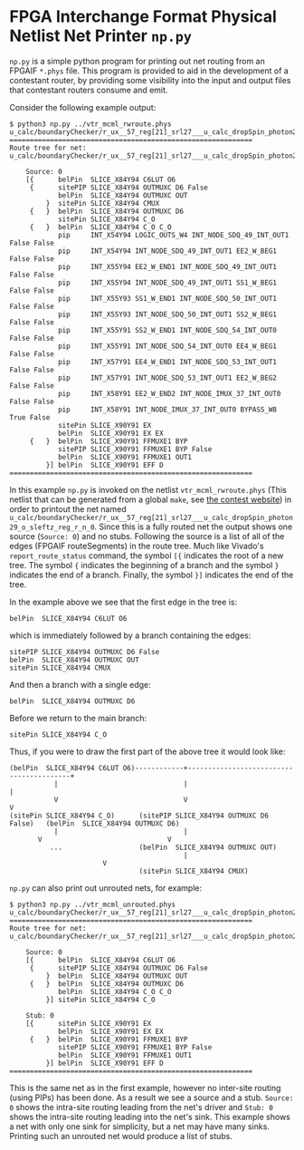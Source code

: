 # FPGA Interchange Format Physical Netlist Net Printer `np.py`

`np.py` is a simple python program for printing out net routing from an FPGAIF `*.phys`
file. This program is provided to aid in the development of a contestant router,
by providing some visibility into the input and output files that contestant
routers consume and emit.

Consider the following example output:

```
$ python3 np.py ../vtr_mcml_rwroute.phys u_calc/boundaryChecker/r_ux__57_reg[21]_srl27___u_calc_dropSpin_photon29_o_sleftz_reg_r_n_0
============================================================
Route tree for net: u_calc/boundaryChecker/r_ux__57_reg[21]_srl27___u_calc_dropSpin_photon29_o_sleftz_reg_r_n_0

    Source: 0
    [{      belPin  SLICE_X84Y94 C6LUT O6
     {      sitePIP SLICE_X84Y94 OUTMUXC D6 False
            belPin  SLICE_X84Y94 OUTMUXC OUT
         }  sitePin SLICE_X84Y94 CMUX
     {   }  belPin  SLICE_X84Y94 OUTMUXC D6
            sitePin SLICE_X84Y94 C_O
     {   }  belPin  SLICE_X84Y94 C_O C_O
            pip     INT_X54Y94 LOGIC_OUTS_W4 INT_NODE_SDQ_49_INT_OUT1 False False
            pip     INT_X54Y94 INT_NODE_SDQ_49_INT_OUT1 EE2_W_BEG1 False False
            pip     INT_X55Y94 EE2_W_END1 INT_NODE_SDQ_49_INT_OUT1 False False
            pip     INT_X55Y94 INT_NODE_SDQ_49_INT_OUT1 SS1_W_BEG1 False False
            pip     INT_X55Y93 SS1_W_END1 INT_NODE_SDQ_50_INT_OUT1 False False
            pip     INT_X55Y93 INT_NODE_SDQ_50_INT_OUT1 SS2_W_BEG1 False False
            pip     INT_X55Y91 SS2_W_END1 INT_NODE_SDQ_54_INT_OUT0 False False
            pip     INT_X55Y91 INT_NODE_SDQ_54_INT_OUT0 EE4_W_BEG1 False False
            pip     INT_X57Y91 EE4_W_END1 INT_NODE_SDQ_53_INT_OUT1 False False
            pip     INT_X57Y91 INT_NODE_SDQ_53_INT_OUT1 EE2_W_BEG2 False False
            pip     INT_X58Y91 EE2_W_END2 INT_NODE_IMUX_37_INT_OUT0 False False
            pip     INT_X58Y91 INT_NODE_IMUX_37_INT_OUT0 BYPASS_W8 True False
            sitePin SLICE_X90Y91 EX
            belPin  SLICE_X90Y91 EX EX
     {   }  belPin  SLICE_X90Y91 FFMUXE1 BYP
            sitePIP SLICE_X90Y91 FFMUXE1 BYP False
            belPin  SLICE_X90Y91 FFMUXE1 OUT1
         }] belPin  SLICE_X90Y91 EFF D
============================================================
```

In this example `np.py` is invoked on the netlist `vtr_mcml_rwroute.phys` (This
netlist that can be generated from a global `make`,
see [the contest website](https://xilinx.github.io/fpga24_routing_contest/index.html))
in order to printout the net named `u_calc/boundaryChecker/r_ux__57_reg[21]_srl27___u_calc_dropSpin_photon29_o_sleftz_reg_r_n_0`.
Since this is a fully routed net the output shows one source (`Source: 0`) and
no stubs. Following the source is a list of all of the edges (FPGAIF
routeSegments) in the route tree. Much like Vivado's `report_route_status` command, the symbol `[{` indicates the root of a new tree.
The symbol `{` indicates the beginning of a branch and the symbol `}` indicates
the end of a branch. Finally, the symbol `}]` indicates the end of the tree.

In the example above we see that the first edge in the tree is:
```
belPin  SLICE_X84Y94 C6LUT O6
```
which is immediately followed by a branch containing the edges:
```
sitePIP SLICE_X84Y94 OUTMUXC D6 False
belPin  SLICE_X84Y94 OUTMUXC OUT
sitePin SLICE_X84Y94 CMUX
```
And then a branch with a single edge:
```
belPin  SLICE_X84Y94 OUTMUXC D6
```
Before we return to the main branch:
```
sitePin SLICE_X84Y94 C_O
```

Thus, if you were to draw the first part of the above tree it would look like:
```
(belPin  SLICE_X84Y94 C6LUT O6)------------+-----------------------------------------+
           |                               |                                         |
           V                               V                                         V
(sitePin SLICE_X84Y94 C_O)      (sitePIP SLICE_X84Y94 OUTMUXC D6 False)   (belPin  SLICE_X84Y94 OUTMUXC D6)
           |                               |
	   V                               V
          ...                   (belPin  SLICE_X84Y94 OUTMUXC OUT)
                                           |
					   V
                                (sitePin SLICE_X84Y94 CMUX)
```

`np.py` can also print out unrouted nets, for example:
```
$ python3 np.py ../vtr_mcml_unrouted.phys u_calc/boundaryChecker/r_ux__57_reg[21]_srl27___u_calc_dropSpin_photon29_o_sleftz_reg_r_n_0
============================================================
Route tree for net: u_calc/boundaryChecker/r_ux__57_reg[21]_srl27___u_calc_dropSpin_photon29_o_sleftz_reg_r_n_0

    Source: 0
    [{      belPin  SLICE_X84Y94 C6LUT O6
     {      sitePIP SLICE_X84Y94 OUTMUXC D6 False
         }  belPin  SLICE_X84Y94 OUTMUXC OUT
     {   }  belPin  SLICE_X84Y94 OUTMUXC D6
            belPin  SLICE_X84Y94 C_O C_O
         }] sitePin SLICE_X84Y94 C_O

    Stub: 0
    [{      sitePin SLICE_X90Y91 EX
            belPin  SLICE_X90Y91 EX EX
     {   }  belPin  SLICE_X90Y91 FFMUXE1 BYP
            sitePIP SLICE_X90Y91 FFMUXE1 BYP False
            belPin  SLICE_X90Y91 FFMUXE1 OUT1
         }] belPin  SLICE_X90Y91 EFF D
============================================================
```

This is the same net as in the first example, however no inter-site routing (using PIPs)
has been done. As a result we see a source and a stub. `Source: 0` shows the
intra-site routing leading from the net's driver and `Stub: 0` shows the intra-site routing
leading into the net's sink. This example shows a net with only one sink for simplicity,
but a net may have many sinks. Printing such an unrouted net would produce a
list of stubs.
